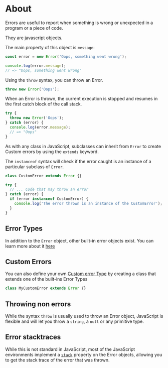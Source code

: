 # About

Errors are useful to report when something is wrong or unexpected in a program or a piece of code.

They are javascript objects.

The main property of this object is `message`:

```javascript
const error = new Error('Oops, something went wrong');

console.log(error.message);
// => "Oops, something went wrong"
```

Using the `throw` syntax, you can throw an Error.

```javascript
throw new Error('Oops');
```

When an Error is thrown, the current execution is stopped and resumes in the first catch block of the call stack.

```javascript
try {
  throw new Error('Oops');
} catch (error) {
  console.log(error.message);
  // => "Oops"
}
```

As with any class in JavaScript, subclasses can inherit from `Error` to create Custom errors by using the `extends` keyword.

The `instanceof` syntax will check if the error caught is an instance of a particular subclass of `Error`.

```javascript
class CustomError extends Error {}

try {
  // ... Code that may throw an error
} catch (error) {
  if (error instanceof CustomError) {
    console.log('The error thrown is an instance of the CustomError');
  }
}
```

## Error Types

In addition to the `Error` object, other built-in error objects exist. You can learn more about it [here][error-types]

## Custom Errors

You can also define your own [Custom error Type][custom-error-type] by creating a class that extends one of the built-ins Error Types

```javascript
class MyCustomError extends Error {}
```

## Throwing non errors

While the syntax `throw` is usually used to throw an Error object, JavaScript is flexible and will let you throw a `string`, a `null` or any primitive type.

## Error stacktraces

While this is not standard in JavaScript, most of the JavaScript environments implement a [`stack`][error-stack] property on the Error objects, allowing you to get the stack trace of the error that was thrown.

[error-types]: https://developer.mozilla.org/en-US/docs/Web/JavaScript/Reference/Global_Objects/Error#error_types
[custom-error-type]: https://developer.mozilla.org/en-US/docs/Web/JavaScript/Reference/Global_Objects/Error#custom_error_types
[error-stack]: https://developer.mozilla.org/en-US/docs/Web/JavaScript/Reference/Global_Objects/Error/Stack
